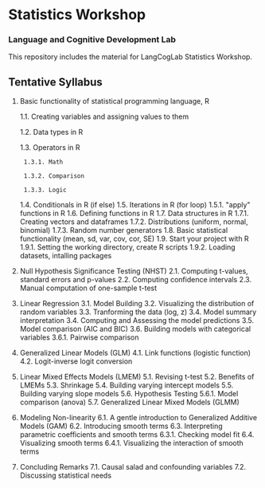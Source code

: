 # Statistics Workshop
### Language and Cognitive Development Lab
This repository includes the material for LangCogLab Statistics Workshop.


## Tentative Syllabus

1. Basic functionality of statistical programming language, R

	1.1. Creating variables and assigning values to them

	1.2. Data types in R

	1.3. Operators in R

		1.3.1. Math

		1.3.2. Comparison

		1.3.3. Logic

	1.4. Conditionals in R (if else)
	1.5. Iterations in R (for loop)
		1.5.1. "apply" functions in R
	1.6. Defining functions in R
	1.7. Data structures in R
		1.7.1. Creating vectors and dataframes
		1.7.2. Distributions (uniform, normal, binomial)
		1.7.3. Random number generators
	1.8. Basic statistical functionality (mean, sd, var, cov, cor, SE)
	1.9. Start your project with R
		1.9.1. Setting the working directory, create R scripts
		1.9.2. Loading datasets, intalling packages

2. Null Hypothesis Significance Testing (NHST)
	2.1. Computing t-values, standard errors and p-values
	2.2. Computing confidence intervals
	2.3. Manual computation of one-sample t-test

3. Linear Regression
	3.1. Model Building
	3.2. Visualizing the distribution of random variables
	3.3. Tranforming the data (log, z)
	3.4. Model summary interpretation
	3.4. Computing and Assessing the model predictions
	3.5. Model comparison (AIC and BIC)
	3.6. Building models with categorical variables
		3.6.1. Pairwise comparison

4. Generalized Linear Models (GLM)
	4.1. Link functions (logistic function)
	4.2. Logit-inverse logit conversion

5. Linear Mixed Effects Models (LMEM)
	5.1. Revising t-test
	5.2. Benefits of LMEMs
	5.3. Shrinkage
	5.4. Building varying intercept models
	5.5. Building varying slope models
	5.6. Hypothesis Testing
		5.6.1. Model comparison (anova)
	5.7. Generalized Linear Mixed Models (GLMM)

6. Modeling Non-linearity
	6.1. A gentle introduction to Generalized Additive Models (GAM)
	6.2. Introducing smooth terms
	6.3. Interpreting parametric coefficients and smooth terms
		6.3.1. Checking model fit
	6.4. Visualizing smooth terms
		6.4.1. Visualizing the interaction of smooth terms

7. Concluding Remarks
	7.1. Causal salad and confounding variables
	7.2. Discussing statistical needs
	
